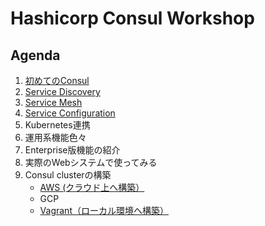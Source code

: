 # Hashicorp Consul Workshop

## Agenda

1. [初めてのConsul](contents/hello-consul.md)
1. [Service Discovery](contents/srd.md)
1. [Service Mesh](contents/mesh.md)
1. [Service Configuration](contents/scf.md)
1. Kubernetes連携
1. 運用系機能色々
1. Enterprise版機能の紹介
1. 実際のWebシステムで使ってみる
1. Consul clusterの構築
	* [AWS (クラウド上へ構築）](assets/cluster_setup/aws/README.md)
	* GCP
	* [Vagrant（ローカル環境へ構築）](assets/cluster_setup/vagrant/README.md)
